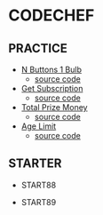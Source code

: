 # CODECHEF

## PRACTICE

- [N Buttons 1 Bulb](https://www.codechef.com/problems/ON_OFF)
    + [source code](./ON_OFF.cpp)
- [Get Subscription](https://www.codechef.com/problems/SUBSCRIBE)
    + [source code](./SUBSCRIBE.cpp)
- [Total Prize Money](https://www.codechef.com/problems/PRIZEPOOL)
    + [source code](./PRIZEPOOL.cpp)
- [Age Limit](https://www.codechef.com/problems/AGELIMIT)
    + [source code](./AGELIMIT.cpp)


## STARTER

- START88

- START89

